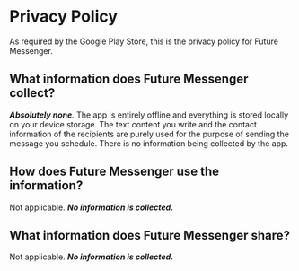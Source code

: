 # Privacy Policy #
As required by the Google Play Store, this is the privacy policy for Future Messenger. 

## What information does Future Messenger collect? ##

***Absolutely none**.* The app is entirely offline and everything is stored locally on your device storage.
The text content you write and the contact information of the recipients are purely used for the purpose of sending the message
you schedule. There is no information being collected by the app. 

## How does Future Messenger use the information? ##

Not applicable. ***No information is collected.***

## What information does Future Messenger share? ##

Not applicable. ***No information is collected.***
